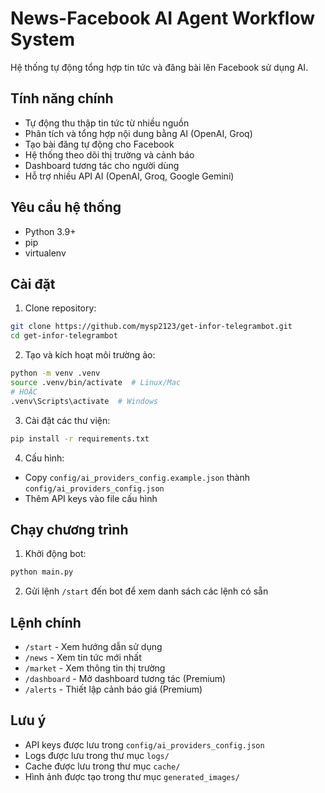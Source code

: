 # News-Facebook AI Agent Workflow System

Hệ thống tự động tổng hợp tin tức và đăng bài lên Facebook sử dụng AI.

## Tính năng chính

- Tự động thu thập tin tức từ nhiều nguồn
- Phân tích và tổng hợp nội dung bằng AI (OpenAI, Groq)
- Tạo bài đăng tự động cho Facebook
- Hệ thống theo dõi thị trường và cảnh báo
- Dashboard tương tác cho người dùng
- Hỗ trợ nhiều API AI (OpenAI, Groq, Google Gemini)

## Yêu cầu hệ thống

- Python 3.9+
- pip
- virtualenv

## Cài đặt

1. Clone repository:
```bash
git clone https://github.com/mysp2123/get-infor-telegrambot.git
cd get-infor-telegrambot
```

2. Tạo và kích hoạt môi trường ảo:
```bash
python -m venv .venv
source .venv/bin/activate  # Linux/Mac
# HOẶC
.venv\Scripts\activate  # Windows
```

3. Cài đặt các thư viện:
```bash
pip install -r requirements.txt
```

4. Cấu hình:
- Copy `config/ai_providers_config.example.json` thành `config/ai_providers_config.json`
- Thêm API keys vào file cấu hình

## Chạy chương trình

1. Khởi động bot:
```bash
python main.py
```

2. Gửi lệnh `/start` đến bot để xem danh sách các lệnh có sẵn

## Lệnh chính

- `/start` - Xem hướng dẫn sử dụng
- `/news` - Xem tin tức mới nhất
- `/market` - Xem thông tin thị trường
- `/dashboard` - Mở dashboard tương tác (Premium)
- `/alerts` - Thiết lập cảnh báo giá (Premium)

## Lưu ý

- API keys được lưu trong `config/ai_providers_config.json`
- Logs được lưu trong thư mục `logs/`
- Cache được lưu trong thư mục `cache/`
- Hình ảnh được tạo trong thư mục `generated_images/`
